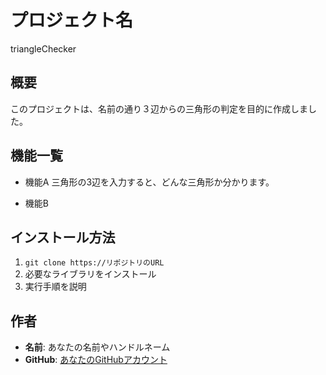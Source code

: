 # プロジェクト名
triangleChecker

## 概要
このプロジェクトは、名前の通り３辺からの三角形の判定を目的に作成しました。

## 機能一覧
- 機能A
三角形の3辺を入力すると、どんな三角形か分かります。

- 機能B

## インストール方法
1. `git clone https://リポジトリのURL`
2. 必要なライブラリをインストール
3. 実行手順を説明

## 作者
- **名前**: あなたの名前やハンドルネーム
- **GitHub**: [あなたのGitHubアカウント](https://github.com/ユーザー名)
